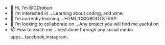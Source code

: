 - 👋 Hi, I’m @GDrobun
- 👀 I’m interested in ...Learning about coding, and wine.
- 🌱 I’m currently learning ...HTML/CSS/BOOTSTRAP.
- 💞️ I’m looking to collaborate on ...Any project you will find me useful on.
- 📫 How to reach me ...best done through any social media apps...facebook,instagram.

<!---
GDrobun/GDrobun is a ✨ special ✨ repository because its `README.md` (this file) appears on your GitHub profile.
You can click the Preview link to take a look at your changes.
--->
